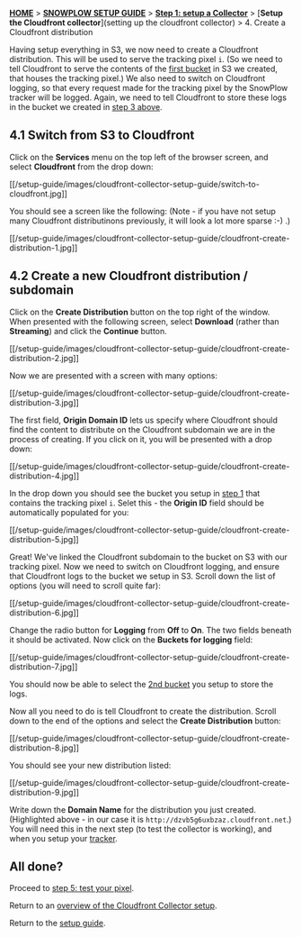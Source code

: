 [**HOME**](Home) > [**SNOWPLOW SETUP GUIDE**](Setting-up-SnowPlow) > [**Step 1: setup a Collector**](Setting-up-a-collector) > [**Setup the Cloudfront collector**](setting up the cloudfront collector) > 4. Create a Cloudfront distribution

Having setup everything in S3, we now need to create a Cloudfront distribution. This will be used to serve the tracking pixel `i`. (So we need to tell Cloudfront to serve the contents of the [first bucket](#bucket1) in S3 we created, that houses the tracking pixel.) We also need to switch on Cloudfront logging, so that every request made for the tracking pixel by the SnowPlow tracker will be logged. Again, we need to tell Cloudfront to store these logs in the bucket we created in [step 3 above](#bucket2).

## 4.1 Switch from S3 to Cloudfront

Click on the **Services** menu on the top left of the browser screen, and select **Cloudfront** from the drop down:

[[/setup-guide/images/cloudfront-collector-setup-guide/switch-to-cloudfront.jpg]]

You should see a screen like the following: (Note - if you have not setup many Cloudfront distributinons previously, it will look a lot more sparse :-) .)

[[/setup-guide/images/cloudfront-collector-setup-guide/cloudfront-create-distribution-1.jpg]]

## 4.2 Create a new Cloudfront distribution / subdomain

Click on the **Create Distribution** button on the top right of the window. When presented with the following screen, select **Download** (rather than **Streaming**) and click the **Continue** button.

[[/setup-guide/images/cloudfront-collector-setup-guide/cloudfront-create-distribution-2.jpg]]

Now we are presented with a screen with many options:

[[/setup-guide/images/cloudfront-collector-setup-guide/cloudfront-create-distribution-3.jpg]]

The first field, **Origin Domain ID** lets us specify where Cloudfront should find the content to distribute on the Cloudfront subdomain we are in the process of creating. If you click on it, you will be presented with a drop down:

[[/setup-guide/images/cloudfront-collector-setup-guide/cloudfront-create-distribution-4.jpg]]

In the drop down you should see the bucket you setup in [step 1](#bucket1) that contains the tracking pixel `i`. Selet this - the **Origin ID** field should be automatically populated for you:

[[/setup-guide/images/cloudfront-collector-setup-guide/cloudfront-create-distribution-5.jpg]]

Great! We've linked the Cloudfront subdomain to the bucket on S3 with our tracking pixel. Now we need to switch on Cloudfront logging, and ensure that Cloudfront logs to the bucket we setup in S3. Scroll down the list of options (you will need to scroll quite far):

[[/setup-guide/images/cloudfront-collector-setup-guide/cloudfront-create-distribution-6.jpg]]

Change the radio button for **Logging** from **Off** to **On**. The two fields beneath it should be activated. Now click on the **Buckets for logging** field:

[[/setup-guide/images/cloudfront-collector-setup-guide/cloudfront-create-distribution-7.jpg]]

You should now be able to select the [2nd bucket](#bucket2) you setup to store the logs.

Now all you need to do is tell Cloudfront to create the distribution. Scroll down to the end of the options and select the **Create Distribution** button:

[[/setup-guide/images/cloudfront-collector-setup-guide/cloudfront-create-distribution-8.jpg]]

You should see your new distribution listed:

[[/setup-guide/images/cloudfront-collector-setup-guide/cloudfront-create-distribution-9.jpg]]

Write down the **Domain Name** for the distribution you just created. (Highlighted above - in our case it is `http://dzvb5g6uxbzaz.cloudfront.net`.) You will need this in the next step (to test the collector is working), and when you setup your [tracker](choosing-a-tracker).

## All done?

Proceed to [step 5: test your pixel](5-Test-your-pixel).

Return to an [overview of the Cloudfront Collector setup](Setting-up-the-Cloudfront-collector).

Return to the [setup guide](setting-up-SnowPlow).